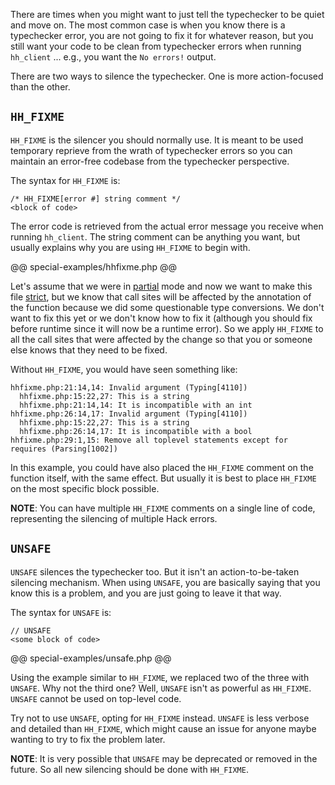 There are times when you might want to just tell the typechecker to be quiet and move on. The most common case is when you know there is a typechecker error, you are not going to fix it for whatever reason, but you still want your code to be clean from typechecker errors when running `hh_client` ... e.g., you want the `No errors!` output.

There are two ways to silence the typechecker. One is more action-focused than the other.

## `HH_FIXME`

`HH_FIXME` is the silencer you should normally use. It is meant to be used temporary reprieve from the wrath of typechecker errors so you can maintain an error-free codebase from the typechecker perspective.

The syntax for `HH_FIXME` is:

```
/* HH_FIXME[error #] string comment */
<block of code>
```

The error code is retrieved from the actual error message you receive when running `hh_client`. The string comment can be anything you want, but usually explains why you are using `HH_FIXME` to begin with.

@@ special-examples/hhfixme.php @@

Let's assume that we were in [partial](05-modes.md#partial) mode and now we want to make this file [strict](05-modes.md#strict), but we know that call sites will be affected by the annotation of the function because we did some questionable type conversions. We don't want to fix this yet or we don't know how to fix it (although you should fix before runtime since it will now be a runtime error). So we apply `HH_FIXME` to all the call sites that were affected by the change so that you or someone else knows that they need to be fixed. 

Without `HH_FIXME`, you would have seen something like:

```
hhfixme.php:21:14,14: Invalid argument (Typing[4110])
  hhfixme.php:15:22,27: This is a string
  hhfixme.php:21:14,14: It is incompatible with an int
hhfixme.php:26:14,17: Invalid argument (Typing[4110])
  hhfixme.php:15:22,27: This is a string
  hhfixme.php:26:14,17: It is incompatible with a bool
hhfixme.php:29:1,15: Remove all toplevel statements except for requires (Parsing[1002])
```

In this example, you could have also placed the `HH_FIXME` comment on the function itself, with the same effect. But usually it is best to place `HH_FIXME` on the most specific block possible.

**NOTE**: You can have multiple `HH_FIXME` comments on a single line of code, representing the silencing of multiple Hack errors. 

## `UNSAFE`

`UNSAFE` silences the typechecker too. But it isn't an action-to-be-taken silencing mechanism. When using `UNSAFE`, you are basically saying that you know this is a problem, and you are just going to leave it that way. 

The syntax for `UNSAFE` is:

```
// UNSAFE
<some block of code>
```

@@ special-examples/unsafe.php @@

Using the example similar to `HH_FIXME`, we replaced two of the three with `UNSAFE`. Why not the third one? Well, `UNSAFE` isn't as powerful as `HH_FIXME`. `UNSAFE` cannot be used on top-level code.

Try not to use `UNSAFE`, opting for `HH_FIXME` instead. `UNSAFE` is less verbose and detailed than `HH_FIXME`, which might cause an issue for anyone maybe wanting to try to fix the problem later.

**NOTE**: It is very possible that `UNSAFE` may be deprecated or removed in the future. So all new silencing should be done with `HH_FIXME`.

